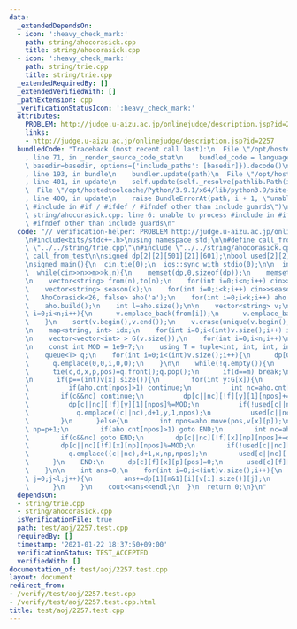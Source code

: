 ```yaml
---
data:
  _extendedDependsOn:
  - icon: ':heavy_check_mark:'
    path: string/ahocorasick.cpp
    title: string/ahocorasick.cpp
  - icon: ':heavy_check_mark:'
    path: string/trie.cpp
    title: string/trie.cpp
  _extendedRequiredBy: []
  _extendedVerifiedWith: []
  _pathExtension: cpp
  _verificationStatusIcon: ':heavy_check_mark:'
  attributes:
    PROBLEM: http://judge.u-aizu.ac.jp/onlinejudge/description.jsp?id=2257
    links:
    - http://judge.u-aizu.ac.jp/onlinejudge/description.jsp?id=2257
  bundledCode: "Traceback (most recent call last):\n  File \"/opt/hostedtoolcache/Python/3.9.1/x64/lib/python3.9/site-packages/onlinejudge_verify/documentation/build.py\"\
    , line 71, in _render_source_code_stat\n    bundled_code = language.bundle(stat.path,\
    \ basedir=basedir, options={'include_paths': [basedir]}).decode()\n  File \"/opt/hostedtoolcache/Python/3.9.1/x64/lib/python3.9/site-packages/onlinejudge_verify/languages/cplusplus.py\"\
    , line 193, in bundle\n    bundler.update(path)\n  File \"/opt/hostedtoolcache/Python/3.9.1/x64/lib/python3.9/site-packages/onlinejudge_verify/languages/cplusplus_bundle.py\"\
    , line 401, in update\n    self.update(self._resolve(pathlib.Path(included), included_from=path))\n\
    \  File \"/opt/hostedtoolcache/Python/3.9.1/x64/lib/python3.9/site-packages/onlinejudge_verify/languages/cplusplus_bundle.py\"\
    , line 400, in update\n    raise BundleErrorAt(path, i + 1, \"unable to process\
    \ #include in #if / #ifdef / #ifndef other than include guards\")\nonlinejudge_verify.languages.cplusplus_bundle.BundleErrorAt:\
    \ string/ahocorasick.cpp: line 6: unable to process #include in #if / #ifdef /\
    \ #ifndef other than include guards\n"
  code: "// verification-helper: PROBLEM http://judge.u-aizu.ac.jp/onlinejudge/description.jsp?id=2257\n\
    \n#include<bits/stdc++.h>\nusing namespace std;\n\n#define call_from_test\n#include\
    \ \"../../string/trie.cpp\"\n#include \"../../string/ahocorasick.cpp\"\n#undef\
    \ call_from_test\n\nsigned dp[2][2][501][21][601];\nbool used[2][2][501][21][601];\n\
    \nsigned main(){\n  cin.tie(0);\n  ios::sync_with_stdio(0);\n\n  int n,m,k;\n\
    \  while(cin>>n>>m>>k,n){\n    memset(dp,0,sizeof(dp));\n    memset(used,0,sizeof(used));\n\
    \n    vector<string> from(n),to(n);\n    for(int i=0;i<n;i++) cin>>from[i]>>to[i];\n\
    \    vector<string> season(k);\n    for(int i=0;i<k;i++) cin>>season[i];\n\n \
    \   AhoCorasick<26, false> aho('a');\n    for(int i=0;i<k;i++) aho.add(season[i],i);\n\
    \    aho.build();\n    int l=aho.size();\n\n    vector<string> v;\n    for(int\
    \ i=0;i<n;i++){\n      v.emplace_back(from[i]);\n      v.emplace_back(to[i]);\n\
    \    }\n    sort(v.begin(),v.end());\n    v.erase(unique(v.begin(),v.end()),v.end());\n\
    \n    map<string, int> idx;\n    for(int i=0;i<(int)v.size();i++) idx[v[i]]=i;\n\
    \n    vector<vector<int> > G(v.size());\n    for(int i=0;i<n;i++)\n      G[idx[from[i]]].emplace_back(idx[to[i]]);\n\
    \n    const int MOD = 1e9+7;\n    using T = tuple<int, int, int, int, int>;\n\
    \    queue<T> q;\n    for(int i=0;i<(int)v.size();i++){\n      dp[0][0][i][0][0]=1;\n\
    \      q.emplace(0,0,i,0,0);\n    }\n\n    while(!q.empty()){\n      int c,d,x,p,pos;\n\
    \      tie(c,d,x,p,pos)=q.front();q.pop();\n      if(d==m) break;\n      int f=d&1;\n\
    \n      if(p==(int)v[x].size()){\n        for(int y:G[x]){\n          int npos=aho.move(pos,v[y][0]);\n\
    \          if(aho.cnt[npos]>1) continue;\n          int nc=aho.cnt[npos];\n  \
    \        if(c&&nc) continue;\n          dp[c||nc][!f][y][1][npos]+=dp[c][f][x][p][pos];\n\
    \          dp[c||nc][!f][y][1][npos]%=MOD;\n          if(!used[c||nc][!f][y][1][npos])\n\
    \            q.emplace((c||nc),d+1,y,1,npos);\n          used[c||nc][!f][y][1][npos]=1;\n\
    \        }\n      }else{\n        int npos=aho.move(pos,v[x][p]);\n        int\
    \ np=p+1;\n        if(aho.cnt[npos]>1) goto END;\n        int nc=aho.cnt[npos];\n\
    \        if(c&&nc) goto END;\n        dp[c||nc][!f][x][np][npos]+=dp[c][f][x][p][pos];\n\
    \        dp[c||nc][!f][x][np][npos]%=MOD;\n        if(!used[c||nc][!f][x][np][npos])\n\
    \          q.emplace((c||nc),d+1,x,np,npos);\n        used[c||nc][!f][x][np][npos]=1;\n\
    \      }\n    END:\n      dp[c][f][x][p][pos]=0;\n      used[c][f][x][p][pos]=0;\n\
    \    }\n\n    int ans=0;\n    for(int i=0;i<(int)v.size();i++){\n      for(int\
    \ j=0;j<l;j++){\n        ans+=dp[1][m&1][i][v[i].size()][j];\n        ans%=MOD;\n\
    \      }\n    }\n    cout<<ans<<endl;\n  }\n  return 0;\n}\n"
  dependsOn:
  - string/trie.cpp
  - string/ahocorasick.cpp
  isVerificationFile: true
  path: test/aoj/2257.test.cpp
  requiredBy: []
  timestamp: '2021-01-22 18:37:50+09:00'
  verificationStatus: TEST_ACCEPTED
  verifiedWith: []
documentation_of: test/aoj/2257.test.cpp
layout: document
redirect_from:
- /verify/test/aoj/2257.test.cpp
- /verify/test/aoj/2257.test.cpp.html
title: test/aoj/2257.test.cpp
---
```

